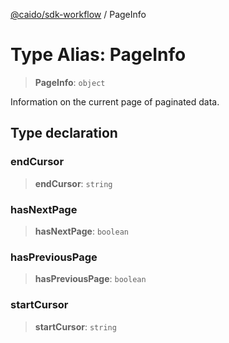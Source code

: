 [@caido/sdk-workflow](../index.md) / PageInfo

# Type Alias: PageInfo

> **PageInfo**: `object`

Information on the current page of paginated data.

## Type declaration

### endCursor

> **endCursor**: `string`

### hasNextPage

> **hasNextPage**: `boolean`

### hasPreviousPage

> **hasPreviousPage**: `boolean`

### startCursor

> **startCursor**: `string`
